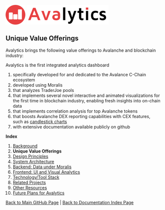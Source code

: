 ![Avalytics Logo](./img/AvalyticsLogoMini.png) ![Avalytics Logo](./img/AvalyticsLogo1Mini.png)

## Unique Value Offerings

Avalytics brings the following value offerings to Avalanche and blockchain industry:

Avalytics is the first integrated analytics dashboard 
1. specifically developed for and dedicated to the Avalance C-Chain ecosystem
2. developed using Moralis
3. that analyzes TraderJoe pools
4. that implements several novel interactive and animated visualizations for the first time in blockchain industry, enabling fresh insights into on-chain data
5. that implements correlation analysis for top Avalanche tokens
6. that boosts Avalanche DEX reporting capabilities with CEX features, such as [candlestick charts](https://www.coingecko.com/buzz/how-to-read-candlestick-charts)
7. with extensive documentation available publicly on github

**Index**

1. [Background](Background.md)
2. **Unique Value Offerings**
3. [Design Principles](DesignPrinciples.md)
4. [System Architecture](SystemArchitecture.md)
5. [Backend: Data under Moralis](Backend.md)
6. [Frontend: UI and Visual Analytics](Frontend.md)
7. [Technology/Tool Stack](TechnologyStack.md)
8. [Related Projects](RelatedProjects.md)
9. [Other Resources](OtherResources.md)
10. [Future Plans for Avalytics](FuturePlans.md)

<hline></hline>

[Back to Main GitHub Page](../README.md) | [Back to Documentation Index Page](Documentation.md)
